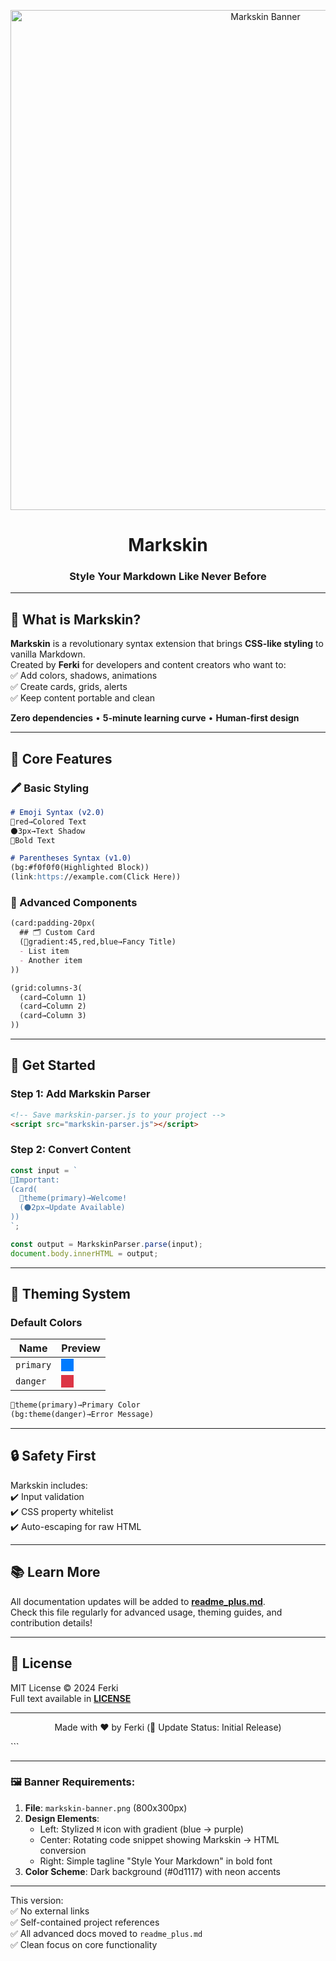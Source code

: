 <p align="center">
  <img src="./markskin-banner.png" alt="Markskin Banner" width="800">
</p>

<h1 align="center">Markskin</h1>
<h3 align="center">Style Your Markdown Like Never Before</h3>

---

## 🌟 What is Markskin?

**Markskin** is a revolutionary syntax extension that brings **CSS-like styling** to vanilla Markdown.  
Created by **Ferki** for developers and content creators who want to:  
✅ Add colors, shadows, animations  
✅ Create cards, grids, alerts  
✅ Keep content portable and clean  

**Zero dependencies** • **5-minute learning curve** • **Human-first design**

---

## 🎯 Core Features

### 🖍️ Basic Styling
```markdown
# Emoji Syntax (v2.0)
🌈red→Colored Text  
⚫3px→Text Shadow  
🔶Bold Text  

# Parentheses Syntax (v1.0)
(bg:#f0f0f0(Highlighted Block))  
(link:https://example.com(Click Here))
```

### 🧩 Advanced Components
```markdown
(card:padding-20px(
  ## 🗂️ Custom Card  
  (🌈gradient:45,red,blue→Fancy Title)  
  - List item  
  - Another item  
))

(grid:columns-3(  
  (card→Column 1)  
  (card→Column 2)  
  (card→Column 3)  
))
```

---

## 🚀 Get Started

### Step 1: Add Markskin Parser
```html
<!-- Save markskin-parser.js to your project -->
<script src="markskin-parser.js"></script>
```

### Step 2: Convert Content
```javascript
const input = `  
🔶Important:  
(card(  
  🌈theme(primary)→Welcome!  
  (⚫2px→Update Available)  
))  
`;

const output = MarkskinParser.parse(input);
document.body.innerHTML = output;
```

---

## 🎨 Theming System

### Default Colors
| Name      | Preview                      |  
|-----------|------------------------------|  
| `primary` | <div style="background:#007BFF; width:20px; height:20px"></div> |  
| `danger`  | <div style="background:#DC3545; width:20px; height:20px"></div> |  

```markdown
🌈theme(primary)→Primary Color  
(bg:theme(danger)→Error Message)  
```

---

## 🔒 Safety First

Markskin includes:  
✔️ Input validation  
✔️ CSS property whitelist  
✔️ Auto-escaping for raw HTML  

---

## 📚 Learn More

All documentation updates will be added to **[readme_plus.md](./readme_plus.md)**.  
Check this file regularly for advanced usage, theming guides, and contribution details!

---

## 📜 License

MIT License © 2024 Ferki  
Full text available in **[LICENSE](./LICENSE)**

---

<p align="center">
  Made with ❤️ by Ferki  
  (🔄 Update Status: Initial Release)
</p>
```

---

### 🖼️ Banner Requirements:
1. **File**: `markskin-banner.png` (800x300px)  
2. **Design Elements**:  
   - Left: Stylized `M` icon with gradient (blue → purple)  
   - Center: Rotating code snippet showing Markskin → HTML conversion  
   - Right: Simple tagline "Style Your Markdown" in bold font  
3. **Color Scheme**: Dark background (#0d1117) with neon accents  

---

This version:  
✅ No external links  
✅ Self-contained project references  
✅ All advanced docs moved to `readme_plus.md`  
✅ Clean focus on core functionality
